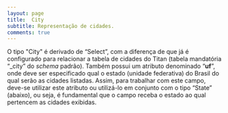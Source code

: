 ```yaml
---
layout: page
title:  City
subtitle: Representação de cidades.
comments: true
---
```


O tipo "City" é derivado de “Select”, com a diferença de que já é configurado para relacionar a tabela de cidades do Titan (tabela mandatória “_city” do *schema* padrão). Também possui um atributo denominado “**uf**”, onde  deve ser especificado qual o estado (unidade federativa) do Brasil do qual serão as cidades listadas. Assim, para trabalhar com este campo, deve-se utilizar este atributo ou utilizá-lo em conjunto com o tipo “State” (abaixo), ou seja, é fundamental que o campo receba o estado ao qual pertencem as cidades exibidas.
